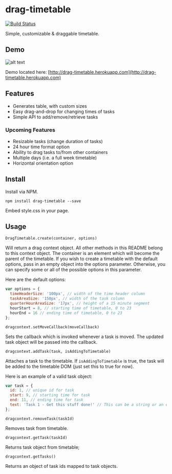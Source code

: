 # drag-timetable
[![Build Status](https://travis-ci.com/DJAndries/drag-timetable.svg?token=RQi4RZxqsycNL6ZXWJyR&branch=master)](https://travis-ci.com/DJAndries/drag-timetable)

Simple, customizable & draggable timetable.

## Demo

![alt text](https://github.com/DJAndries/drag-timetable/raw/develop/demo/demo.gif "Demo")

Demo located here: [http://drag-timetable.herokuapp.com](http://drag-timetable.herokuapp.com)

## Features

* Generates table, with custom sizes
* Easy drag-and-drop for changing times of tasks
* Simple API to add/remove/retrieve tasks

### Upcoming Features

* Resizable tasks (change duration of tasks)
* 24 hour time format option
* Ability to drag tasks to/from other containers
* Multiple days (i.e. a full week timetable)
* Horizontal orientation option

## Install

Install via NPM.

```shell
npm install drag-timetable --save
```

Embed style.css in your page.

## Usage

`DragTimetable.create(container, options)`

Will return a drag context object. All other methods in this README belong to this context object. The container is an element which will become the parent of the timetable. If you wish to create a timetable with the default options, pass in an empty object into the options parameter. Otherwise, you can specify some or all of the possible options in this parameter.

Here are the default options:

```js
var options = {
  timeHeaderSize: '100px', // width of the time header column
  taskAreaSize: '150px', // width of the task column
  quarterHourAreaSize: '17px', // height of a 15 minute segment
  hourStart = 8, // starting time of timetable, 0 to 23
  hourEnd = 16 // ending time of timetable, 0 to 23
};
```

`dragcontext.setMoveCallback(moveCallback)`

Sets the callback which is invoked whenever a task is moved. The updated task object will be passed into the callback.

`dragcontext.addTask(task, isAddingToTimetable)`

Attaches a task to the timetable. If `isAddingToTimetable` is true, the task will be added to the timetable DOM (just set this to true for now).

Here is an example of a valid task object:

```js
var task = {
  id: 1, // unique id for task
  start: 9, // starting time for task
  end: 11, // ending time for task
  text: 'Task 1 - Get this stuff done!' // This can be a string or an element
};
```

`dragcontext.removeTask(taskId)`

Removes task from timetable.

`dragcontext.getTask(taskId)`

Returns task object from timetable;

`dragcontext.getTasks()`

Returns an object of task ids mapped to task objects.
